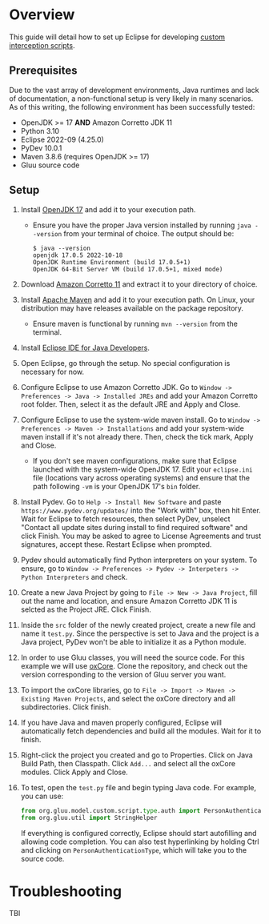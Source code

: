# Overview

This guide will detail how to set up Eclipse for developing [custom interception scripts](../admin-guide/custom-script.md).

## Prerequisites

Due to the vast array of development environments, Java runtimes and lack of documentation, a non-functional setup is very likely in many scenarios. As of this writing, the following environment has been successfully tested:

- OpenJDK >= 17 **AND** Amazon Corretto JDK 11
- Python 3.10
- Eclipse 2022-09 (4.25.0)
- PyDev 10.0.1
- Maven 3.8.6 (requires OpenJDK >= 17)
- Gluu source code

## Setup

1. Install [OpenJDK 17](https://openjdk.org/install/) and add it to your execution path.
    - Ensure you have the proper Java version installed by running `java --version` from your terminal of choice. The output should be:

        ```
        $ java --version
        openjdk 17.0.5 2022-10-18
        OpenJDK Runtime Environment (build 17.0.5+1)
        OpenJDK 64-Bit Server VM (build 17.0.5+1, mixed mode)
        ```
1. Download [Amazon Corretto 11](https://docs.aws.amazon.com/corretto/latest/corretto-11-ug/downloads-list.html) and extract it to your directory of choice. 
1. Install [Apache Maven](https://maven.apache.org/install.html) and add it to your execution path. On Linux, your distribution may have releases available on the package repository.
    - Ensure maven is functional by running `mvn --version` from the terminal.
1. Install [Eclipse IDE for Java Developers](https://www.eclipse.org/downloads/packages/). 
1. Open Eclipse, go through the setup. No special configuration is necessary for now.
1. Configure Eclipse to use Amazon Corretto JDK. Go to `Window -> Preferences -> Java -> Installed JREs` and add your Amazon Corretto root folder. Then, select it as the default JRE and Apply and Close.
1. Configure Eclipse to use the system-wide maven install. Go to `Window -> Preferences -> Maven -> Installations` and add your system-wide maven install if it's not already there. Then, check the tick mark, Apply and Close.
    - If you don't see maven configurations, make sure that Eclipse launched with the system-wide OpenJDK 17. Edit your `eclipse.ini` file (locations vary across operating systems) and ensure that the path following `-vm` is your OpenJDK 17's `bin` folder.
1. Install Pydev. Go to `Help -> Install New Software` and paste `https://www.pydev.org/updates/` into the "Work with" box, then hit Enter. Wait for Eclipse to fetch resources, then select PyDev, unselect "Contact all update sites during install to find required software" and click Finish. You may be asked to agree to License Agreements and trust signatures, accept these. Restart Eclipse when prompted.
1. Pydev should automatically find Python interpreters on your system. To ensure, go to `Window -> Preferences -> Pydev -> Interpeters -> Python Interpreters` and check.
1. Create a new Java Project by going to `File -> New -> Java Project`, fill out the name and location, and ensure Amazon Corretto JDK 11 is selcted as the Project JRE. Click Finish.
1. Inside the `src` folder of the newly created project, create a new file and name it `test.py`. Since the perspective is set to Java and the project is a Java project, PyDev won't be able to initialize it as a Python module.
1. In order to use Gluu classes, you will need the source code. For this example we will use [oxCore](https://github.com/GluuFederation/oxCore/). Clone the repository, and check out the version corresponding to the version of Gluu server you want.
1. To import the oxCore libraries, go to `File -> Import -> Maven -> Existing Maven Projects`, and select the oxCore directory and all subdirectories. Click finish.
1. If you have Java and maven properly configured, Eclipse will automatically fetch dependencies and build all the modules. Wait for it to finish.
1. Right-click the project you created and go to Properties. Click on Java Build Path, then Classpath. Click `Add...` and select all the oxCore modules. Click Apply and Close.
1. To test, open the `test.py` file and begin typing Java code. For example, you can use:

    ```python
    from org.gluu.model.custom.script.type.auth import PersonAuthenticationType
    from org.gluu.util import StringHelper
    ```
    If everything is configured correctly, Eclipse should start autofilling and allowing code completion. You can also test hyperlinking by holding Ctrl and clicking on `PersonAuthenticationType`, which will take you to the source code.

# Troubleshooting
TBI